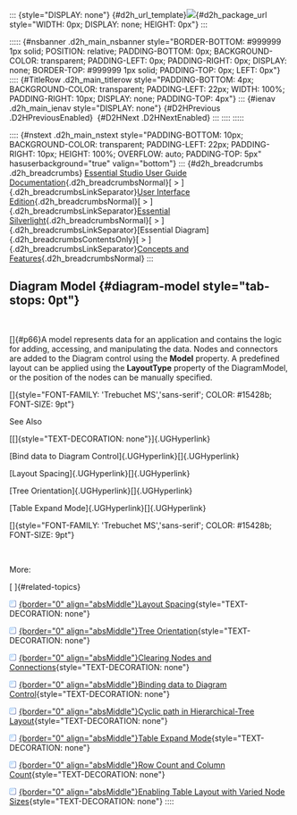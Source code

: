 ::: {style="DISPLAY: none"}
[](ms-xhelp:///?Id=d2h_url_template){#d2h_url_template}![](!package_url!){#d2h_package_url style="WIDTH: 0px; DISPLAY: none; HEIGHT: 0px"}
:::

::::: {#nsbanner .d2h_main_nsbanner style="BORDER-BOTTOM: #999999 1px solid; POSITION: relative; PADDING-BOTTOM: 0px; BACKGROUND-COLOR: transparent; PADDING-LEFT: 0px; PADDING-RIGHT: 0px; DISPLAY: none; BORDER-TOP: #999999 1px solid; PADDING-TOP: 0px; LEFT: 0px"}
:::: {#TitleRow .d2h_main_titlerow style="PADDING-BOTTOM: 4px; BACKGROUND-COLOR: transparent; PADDING-LEFT: 22px; WIDTH: 100%; PADDING-RIGHT: 10px; DISPLAY: none; PADDING-TOP: 4px"}
::: {#ienav .d2h_main_ienav style="DISPLAY: none"}
[](ms-xhelp:///?Id=8c9c9f51-3f17-4ed4-bc2a-92ba54b8aa96){#D2HPrevious .D2HPreviousEnabled}  [](ms-xhelp:///?Id=276caa4f-86a2-422e-9bca-a04a123ac16f){#D2HNext .D2HNextEnabled}
:::
::::
:::::

:::: {#nstext .d2h_main_nstext style="PADDING-BOTTOM: 10px; BACKGROUND-COLOR: transparent; PADDING-LEFT: 22px; PADDING-RIGHT: 10px; HEIGHT: 100%; OVERFLOW: auto; PADDING-TOP: 5px" hasuserbackground="true" valign="bottom"}
::: {#d2h_breadcrumbs .d2h_breadcrumbs}
[Essential Studio User Guide Documentation](ms-xhelp:///?Id=12457748-09e3-4d74-a240-8e049cedf030){.d2h_breadcrumbsNormal}[ \> ]{.d2h_breadcrumbsLinkSeparator}[User Interface Edition](ms-xhelp:///?Id=c29296b7-531c-413b-a0ec-488ca1f7f669){.d2h_breadcrumbsNormal}[ \> ]{.d2h_breadcrumbsLinkSeparator}[Essential Silverlight](ms-xhelp:///?Id=66221bd1-ba2e-43c2-94a7-618f50e01d24){.d2h_breadcrumbsNormal}[ \> ]{.d2h_breadcrumbsLinkSeparator}[Essential Diagram]{.d2h_breadcrumbsContentsOnly}[ \> ]{.d2h_breadcrumbsLinkSeparator}[Concepts and Features](ms-xhelp:///?Id=d592a058-dcc0-44a4-994e-e7901da8db52){.d2h_breadcrumbsNormal}
:::

## Diagram Model {#diagram-model style="tab-stops: 0pt"}

 

[]{#p66}A model represents data for an application and contains the logic for adding, accessing, and manipulating the data. Nodes and connectors are added to the Diagram control using the **Model** property. A predefined layout can be applied using the **LayoutType** property of the DiagramModel, or the position of the nodes can be manually specified.

[]{style="FONT-FAMILY: 'Trebuchet MS','sans-serif'; COLOR: #15428b; FONT-SIZE: 9pt"} 

See Also

[[]{style="TEXT-DECORATION: none"}]{.UGHyperlink} 

[Bind data to Diagram Control]{.UGHyperlink}[]{.UGHyperlink}

[Layout Spacing]{.UGHyperlink}[]{.UGHyperlink}

[Tree Orientation]{.UGHyperlink}[]{.UGHyperlink}

[Table Expand Mode]{.UGHyperlink}[]{.UGHyperlink}

[]{style="FONT-FAMILY: 'Trebuchet MS','sans-serif'; COLOR: #15428b; FONT-SIZE: 9pt"} 

 

More:

[ ]{#related-topics}

[![](button.gif){border="0" align="absMiddle"}Layout Spacing](ms-xhelp:///?Id=276caa4f-86a2-422e-9bca-a04a123ac16f){style="TEXT-DECORATION: none"}

[![](button.gif){border="0" align="absMiddle"}Tree Orientation](ms-xhelp:///?Id=ed95e8cf-9c53-4052-9f12-1e651097de25){style="TEXT-DECORATION: none"}

[![](button.gif){border="0" align="absMiddle"}Clearing Nodes and Connections](ms-xhelp:///?Id=3f95d1bb-f04c-48cf-bf9b-11e8980b7324){style="TEXT-DECORATION: none"}

[![](button.gif){border="0" align="absMiddle"}Binding data to Diagram Control](ms-xhelp:///?Id=8ef00b19-7a3e-4785-8fc8-f6b1a9a9cd35){style="TEXT-DECORATION: none"}

[![](button.gif){border="0" align="absMiddle"}Cyclic path in Hierarchical-Tree Layout](ms-xhelp:///?Id=960c54b6-6e71-4f54-98bb-b6a27a0b7e69){style="TEXT-DECORATION: none"}

[![](button.gif){border="0" align="absMiddle"}Table Expand Mode](ms-xhelp:///?Id=b4d5c0f6-1b0b-4430-bef4-aed65fe85af1){style="TEXT-DECORATION: none"}

[![](button.gif){border="0" align="absMiddle"}Row Count and Column Count](ms-xhelp:///?Id=a2b884c7-fdea-4213-aae8-3cdc62cd1e5c){style="TEXT-DECORATION: none"}

[![](button.gif){border="0" align="absMiddle"}Enabling Table Layout with Varied Node Sizes](ms-xhelp:///?Id=10fbc83b-0bdf-443b-b31f-d353dd6c2b9e){style="TEXT-DECORATION: none"}
::::
